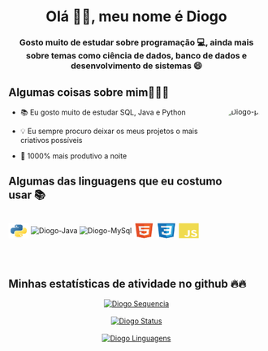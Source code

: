 <h1 align="center">Olá 👋🏽, meu nome é Diogo</h1>
<h3 align="center">Gosto muito de estudar sobre programação 💻, ainda mais sobre temas como ciência de dados, banco de dados e desenvolvimento de sistemas 😄</h3>

## Algumas coisas sobre mim🙋🏽‍♂️
<img align="right" alt="Diogo-pic" height="150" style="border-radius:50px;" src="https://cdn.discordapp.com/attachments/775114564991713290/1021910766082863205/Happy_black_boy_invert.jpg?width=676&height=676">

 - 📚 Eu gosto muito de estudar SQL, Java e Python
 
 - 💡 Eu sempre procuro deixar os meus projetos o mais criativos possíveis

 - 🌙 1000% mais produtivo a noite

## Algumas das linguagens que eu costumo usar 📚 

<div style="display: inline_block"><br>
    <img align="center" alt="Diogo-Python" height="30" width="40" src="https://raw.githubusercontent.com/devicons/devicon/master/icons/python/python-original.svg">
    <img align="center" alt="Diogo-Java" height="30" width="40" src="https://cdn.jsdelivr.net/gh/devicons/devicon/icons/java/java-original.svg" />
    <img align="center" alt="Diogo-MySql" height="30" width="40" src="https://cdn.jsdelivr.net/gh/devicons/devicon/icons/mysql/mysql-original-wordmark.svg" />
    <img align="center" alt="Diogo-HTML" height="30" width="40" src="https://raw.githubusercontent.com/devicons/devicon/master/icons/html5/html5-original.svg">
    <img align="center" alt="Diogo-CSS" height="30" width="40" src="https://raw.githubusercontent.com/devicons/devicon/master/icons/css3/css3-original.svg">
    <img align="center" alt="Diogo-Js" height="30" width="40" src="https://raw.githubusercontent.com/devicons/devicon/master/icons/javascript/javascript-plain.svg">
</div>

<br><br>

## Minhas estatísticas de atividade no github 🔥🔥
<div align="center">
	<a href="https://github.com/DiogoWorkGit">
		<img alt="Diogo Sequencia" src="https://github-readme-streak-stats.herokuapp.com?user=DiogoWorkGit&theme=vue&hide_border=true&border_radius=30&locale=pt-br&date_format=n%2Fj%5B%2FY%5D&background=000000&dates=95DDC5&stroke=000000"/>
	</a>
</div>
<br> 
<div align="center">
	<a href="https://github.com/DiogoWorkGit">
		<img alt="Diogo Status" height="200em" src="https://github-readme-stats.vercel.app/api?username=diogoworkgit&show_icons=true&theme=vue&&hide_border=true&border_radius=30&bg_color=000000&text_color=95DDC5&include_all_commits=true&count_private=true&locale=pt-br"/>
	</a>
</div>
<br>  
<div align="center">
    <a href="https://github.com/DiogoWorkGit">
        <img alt="Diogo Linguagens" height="200em" width="500em" src="https://github-readme-stats.vercel.app/api/top-langs/?username=diogoworkgit&layout=compact&langs_count=7&theme=vue&text_color=95DDC5&bg_color=000000&custom_title=Linguagens"/>
    </a>
</div>
